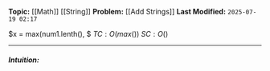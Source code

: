**Topic:** [[Math]] [[String]]
**Problem:**  [[Add Strings]]
**Last Modified:**  `2025-07-19 02:17`

$x = max(num1.lenth(), $
 $TC: O(max())$
 $SC: O()$

---
##### **Intuition**: 

 
```cpp

```

